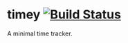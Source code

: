 timey [![Build Status](https://travis-ci.org/nidi3/timey.svg?branch=master)](https://travis-ci.org/nidi3/timey)
===========

A minimal time tracker.